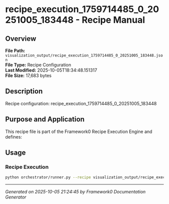 # recipe_execution_1759714485_0_20251005_183448 - Recipe Manual

## Overview
**File Path:** `visualization_output/recipe_execution_1759714485_0_20251005_183448.json`  
**File Type:** Recipe Configuration  
**Last Modified:** 2025-10-05T18:34:48.151317  
**File Size:** 17,683 bytes  

## Description
Recipe configuration: recipe_execution_1759714485_0_20251005_183448

## Purpose and Application
This recipe file is part of the Framework0 Recipe Execution Engine and defines:

## Usage

### Recipe Execution
```bash
python orchestrator/runner.py --recipe visualization_output/recipe_execution_1759714485_0_20251005_183448.json
```


---
*Generated on 2025-10-05 21:24:45 by Framework0 Documentation Generator*
